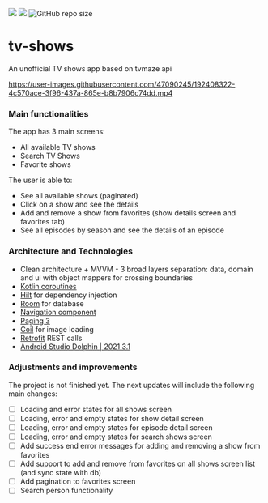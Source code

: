![](https://img.shields.io/badge/Android-3DDC84?style=for-the-badge&logo=android&logoColor=white)
![](https://img.shields.io/badge/Kotlin-0095D5?&style=for-the-badge&logo=kotlin&logoColor=white)
![GitHub repo size](https://img.shields.io/github/languages/code-size/aldomddev/tv-shows?style=for-the-badge&logo=github)

# tv-shows

An unofficial TV shows app based on tvmaze api

https://user-images.githubusercontent.com/47090245/192408322-4c570ace-3f96-437a-865e-b8b7906c74dd.mp4

### Main functionalities

The app has 3 main screens:

- All available TV shows
- Search TV Shows
- Favorite shows

The user is able to:

- See all available shows (paginated)
- Click on a show and see the details
- Add and remove a show from favorites (show details screen and favorites tab)
- See all episodes by season and see the details of an episode

### Architecture and Technologies

- Clean architecture + MVVM - 3 broad layers separation: data, domain and ui with object mappers for crossing boundaries
- [Kotlin coroutines](https://developer.android.com/kotlin/coroutines)
- [Hilt](https://developer.android.com/training/dependency-injection/hilt-android) for dependency injection
- [Room](https://developer.android.com/training/data-storage/room) for database
- [Navigation component](https://developer.android.com/jetpack/compose/navigation)
- [Paging 3](https://developer.android.com/topic/libraries/architecture/paging/v3-overview)
- [Coil](https://coil-kt.github.io/coil/) for image loading
- [Retrofit](https://square.github.io/retrofit/) REST calls
- [Android Studio Dolphin | 2021.3.1](https://developer.android.com/studio)

### Adjustments and improvements

The project is not finished yet. The next updates will include the following main changes:

- [ ] Loading and error states for all shows screen
- [ ] Loading, error and empty states for show detail screen
- [ ] Loading, error and empty states for episode detail screen
- [ ] Loading, error and empty states for search shows screen
- [ ] Add success end error messages for adding and removing a show from favorites
- [ ] Add support to add and remove from favorites on all shows screen list (and sync state with db)
- [ ] Add pagination to favorites screen
- [ ] Search person functionality
